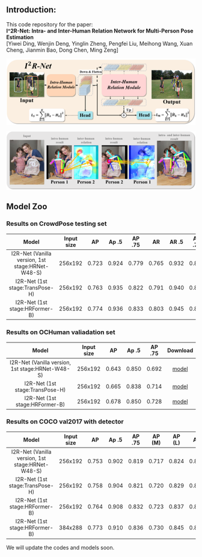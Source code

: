 ## Introduction:

This code repository for the paper:  
**I^2R-Net: Intra- and Inter-Human Relation Network for Multi-Person Pose Estimation**  
[Yiwei Ding, Wenjin Deng, Yinglin Zheng, Pengfei Liu, Meihong Wang, Xuan Cheng, Jianmin Bao, Dong Chen, Ming Zeng]  

![teaser](figs/pipeline.png)

![teaser](figs/vis_attention.png)

## Model Zoo

### Results on CrowdPose testing set

|     Model      | Input size |  AP    | Ap .5 | AP .75 |  AR    | AR .5  | AR .75 | AP easy | AP medium | AP hard | Download |
| :------------: | :--------: |  ----- | ----- | :----: | :----: | :----: | :----: | :-----: | :-------: | :-----: | :------: |
| I2R-Net (Vanilla version, 1st stage:HRNet-W48-S) |  256x192  | 0.723 | 0.924 | 0.779  | 0.765  | 0.932 | 0.819 | 0.799 | 0.732  | 0.628 | [model](#) |
| I2R-Net (1st stage:TransPose-H) |  256x192  | 0.763 | 0.935 | 0.822  | 0.791  | 0.940 | 0.844 | 0.832 | 0.770  | 0.674 | [model](#) |
| I2R-Net (1st stage:HRFormer-B) |  256x192  | 0.774 | 0.936 | 0.833  | 0.803  | 0.945 | 0.855 | 0.838 | 0.781  | 0.693 | [model](#) |


### Results on OCHuman valiadation set

|     Model      | Input size |  AP    | Ap .5 | AP .75 | Download |
| :------------: | :--------: |  ----- | ----- | :----: | :------: |
| I2R-Net (Vanilla version, 1st stage:HRNet-W48-S) |  256x192  | 0.643 | 0.850 | 0.692  | [model](#) |
| I2R-Net (1st stage:TransPose-H) |  256x192  | 0.665 | 0.838 | 0.714  | [model](#) |
| I2R-Net (1st stage:HRFormer-B) |  256x192  | 0.678 | 0.850 | 0.728  | [model](#) |


### Results on COCO val2017 with detector

|     Model      | Input size |  AP    | Ap .5 | AP .75 | AP (M) | AP (L) |  AR   | AR (M) | AR (L) | Download |
| :------------: | :--------: |  ----- | ----- | :----: | :----: | :----: | :---: | :----: | :----: | :------: |
| I2R-Net (Vanilla version, 1st stage:HRNet-W48-S) |  256x192  | 0.753 | 0.902 | 0.819  | 0.717  | 0.824  | 0.805 | 0.761  | 0.868  | [model](#) |
| I2R-Net (1st stage:TransPose-H) |  256x192  | 0.758 | 0.904 | 0.821  | 0.720  | 0.829  | 0.809 | 0.766  | 0.873  | [model](#) |
| I2R-Net (1st stage:HRFormer-B) |  256x192  | 0.764 | 0.908 | 0.832  | 0.723  | 0.837  | 0.814 | 0.769  | 0.881  | [model](#) |
| I2R-Net (1st stage:HRFormer-B) |  384x288  | 0.773 | 0.910 | 0.836  | 0.730  | 0.845  | 0.821 | 0.777  | 0.886  | [model](#) |


We will update the codes and models soon.
